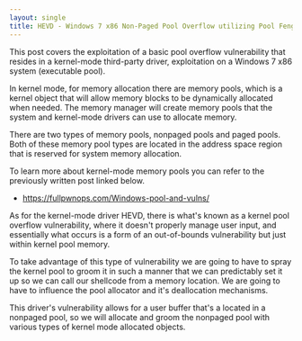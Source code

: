 ```yaml
---
layout: single
title: HEVD - Windows 7 x86 Non-Paged Pool Overflow utilizing Pool Feng-Shui - pool heap grooming
---
```


This post covers the exploitation of a basic pool overflow vulnerability that resides in a kernel-mode third-party driver, exploitation on a Windows 7 x86 system (executable pool).

In kernel mode, for memory allocation there are memory pools, which is a kernel object that will allow memory blocks to be dynamically allocated when needed. The memory manager will create memory pools that the system and kernel-mode drivers can use to allocate memory. 

There are two types of memory pools, nonpaged pools and paged pools. Both of these memory pool types are located in the address space region that is reserved for system memory allocation.

To learn more about kernel-mode memory pools you can refer to the previously written post linked below.

- https://fullpwnops.com/Windows-pool-and-vulns/

As for the kernel-mode driver HEVD, there is what's known as a kernel pool overflow vulnerability, where it doesn't properly manage user input, and essentially what occurs is a form of an out-of-bounds vulnerability but just within kernel pool memory.

To take advantage of this type of vulnerability we are going to have to spray the kernel pool to groom it in such a manner that we can predictably set it up so we can call our shellcode from a memory location. We are going to have to influence the pool allocator and it's deallocation mechanisms.

This driver's vulnerability allows for a user buffer that's a located in a nonpaged pool, so we will allocate and groom the nonpaged pool with various types of kernel mode allocated objects.
